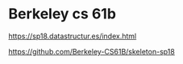 # Berkeley cs 61b
https://sp18.datastructur.es/index.html 

https://github.com/Berkeley-CS61B/skeleton-sp18
